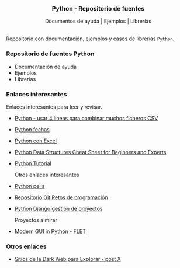  <br />
<p align="center">
  <h3 align="center">Python - Repositorio de fuentes</h3>

  <p align="center">
    Documentos de ayuda | Ejemplos | Librerías
    <br>
    <br />
  </p>
</p>


Repositorio con documentación, ejemplos y casos de librerías `Python`.

### Repositorio de fuentes Python

* Documentación de ayuda
* Ejemplos
* Librerías


### Enlaces interesantes

  Enlaces interesantes para leer y revisar.

- [Python - usar 4 líneas para combinar muchos ficheros CSV](https://twitter.com/TomMitchellData/status/1766523617280454702?t=j7LYIITv3wg-GIBdi-_xtw&s=03)
- [Python fechas](https://majornetwork.net/2024/02/datetimes-with-timezones-in-python/?s=03)
- [Python con Excel](https://morioh.com/a/a97aefa3f174/how-to-automate-excel-with-python-or-replace-vba-with-python?s=03)
- [Python Data Structures Cheat Sheet for Beginners and Experts](https://morioh.com/a/5d7544234050/python-data-structures-cheat-sheet-for-beginners-and-experts)
- [Python Tutorial](https://morioh.com/a/b0a0843ff9b1/build-an-interactive-analytics-dashboard-website-using-python?s=03)

  Otros enlaces interesantes

- [Python pelis](https://github.com/Hircinelt/IMDB/issues/4)
- [Repositorio Git Retos de programación](https://github.com/mouredev/retos-programacion-2023)
- [Python Django gestión de proyectos](https://morioh.com/a/0143a3147843/build-a-simple-project-management-system-from-scratch-using-django?s=03)


  Proyectos a mirar

- [Modern GUI in Python - FLET](https://morioh.com/a/b8f5213477ad/build-modern-graphical-user-interfaces-in-python-with-flet)


### Otros enlaces

- [Sitios de la Dark Web para Explorar - post X](https://twitter.com/IA_Quijote/status/1759993091165937716?t=v_douB2nOSeufkNAuMJyPw&s=03)
